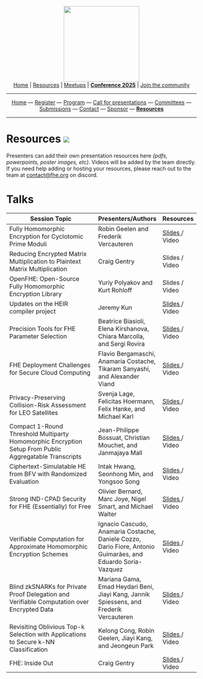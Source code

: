 <!-- Main header navigation -->
<p align="center">
  <img width="200" src="https://user-images.githubusercontent.com/5758427/180978488-db825482-5a58-4c7c-9589-c494a6f0be04.png"><br/>
  <a href="https://fhe-org.github.io">Home</a> | <a href="https://fhe-org.github.io/resources">Resources</a> | <a href="https://fhe-org.github.io/meetups/">Meetups</a> | <a href="https://fhe-org.github.io/conferences/conference-2025/"><b>Conference 2025</b></a> | <a href="https://fhe-org.github.io/community">Join the community</a>
</p>
<hr/>
<!-- /Main header navigation -->

<!-- Header conference 2025 links -->
<p align="center">
  <a href="https://fhe-org.github.io/conferences/conference-2025/">Home</a>
  —
  <a href="https://lu.ma/fhe-org-conference-2025-tickets">Register</a>
  —
  <a href="https://fhe-org.github.io/conferences/conference-2025/program">Program</a>
  —
  <a href="https://fhe-org.github.io/conferences/conference-2025/call-for-presentations">Call for presentations</a>
  —
  <a href="https://fhe-org.github.io/conferences/conference-2025/committees">Committees</a>
  —
  <a href="https://fhe-org.github.io/conferences/conference-2025/submissions">Submissions</a>
  —
  <a href="https://fhe-org.github.io/conferences/conference-2025/contact">Contact</a>
  —
  <a href="https://fhe-org.github.io/conferences/conference-2025/sponsor">Sponsor</a>
  —
  <a href="https://fhe-org.github.io/conferences/conference-2025/resources"><b>Resources</b></a>
</p>
<hr/>
<!-- /Header conference 2025 links -->



# Resources [<img src="https://img.shields.io/badge/Edit%20this%20page%20on-Github-lightgrey?style=flat-square">](https://github.com/FHE-org/fhe-org.github.io/edit/main/conferences/conference-2023/resources.md)

Presenters can add their own presentation resources here *(pdfs, powerpoints, poster images, etc)*. Videos will be added by the team directly. If you need help adding or hosting your resources, please reach out to the team at contact@fhe.org on discord.

# Talks

<table>
<thead>
  <tr>
      <th data-sortas="case-insensitive" width="50%">Session Topic</th>
      <th data-sortas="case-insensitive">Presenters/Authors</th>
      <th data-sortas="case-insensitive">Resources</th>
  </tr>
</thead>

<tr>
    <td>Fully Homomorphic Encryption for Cyclotomic Prime Moduli</td>
    <td>Robin Geelen and Frederik Vercauteren</td>
    <td>
      <a href="https://github.com/user-attachments/files/19463977/FHE_org_GBFV.pdf">
        Slides
      </a> /
      <a>
        Video
      </a>
   </td>
</tr>



<tr>
    <td>Reducing Encrypted Matrix Multiplication to Plaintext Matrix Multiplication</td>
    <td>Craig Gentry</td>
    <td>
      <a>
        Slides
      </a> / 
      <a>
        Video
      </a>
   </td>
</tr>




<tr>
    <td>OpenFHE: Open-Source Fully Homomorphic Encryption Library</td>
    <td>Yuriy Polyakov and Kurt Rohloff</td>
    <td>
      <a>
        Slides
      </a> /
      <a>
        Video
      </a>
   </td>
</tr>



<tr>
    <td>Updates on the HEIR compiler project</td>
    <td>Jeremy Kun</td>
    <td>
      <a href="https://github.com/user-attachments/files/19464051/HEIR.Community.Update.2025-1.pdf">
        Slides
      </a> /
      <a>
        Video
      </a>
   </td>
</tr>


<tr>
    <td>Precision Tools for FHE Parameter Selection</td>
    <td>Beatrice Biasioli, Elena Kirshanova, Chiara Marcolla, and Sergi Rovira</td>
    <td>
      <a href="https://github.com/user-attachments/files/19464088/slides_tool_security.pdf">
        Slides
      </a> /
      <a>
        Video
      </a>
   </td>
</tr>

<tr>
    <td>FHE Deployment Challenges for Secure Cloud Computing</td>
    <td>Flavio Bergamaschi, Anamaria Costache, Tikaram Sanyashi, and Alexander Viand</td>
    <td>
      <a href="https://github.com/user-attachments/files/19464129/FHE.Deployment.Challenges.-.final.draft.3.pdf">
        Slides
      </a> /
      <a>
        Video
      </a>
   </td>
</tr>


<tr>
    <td>Privacy-Preserving Collision-Risk Assessment for LEO Satellites</td>
    <td>Svenja Lage, Felicitas Hoermann, Felix Hanke, and Michael Karl</td>
    <td>
      <a href="https://github.com/user-attachments/files/19464144/Privacy-Prserving_Collision-Risk_Assessment_for_LEO_Satellites.pdf">
        Slides 
      </a> /
      <a>
        Video
      </a>
   </td>
</tr>



<tr>
    <td>Compact 1-Round Threshold Multiparty Homomorphic Encryption Setup From Public Aggregatable Transcripts</td>
    <td>Jean-Philippe Bossuat, Christian Mouchet, and Janmajaya Mall</td>
    <td>
      <a href="https://github.com/user-attachments/files/19464170/1425_Bossuat_Bouchet_Mall.pdf">
        Slides 
      </a> /
      <a>
        Video
      </a>
   </td>
</tr>




<tr>
    <td>Ciphertext-Simulatable HE from BFV with Randomized Evaluation</td>
    <td>Intak Hwang, Seonhong Min, and Yongsoo Song</td>
    <td>
      <a href="https://github.com/user-attachments/files/19464485/FHEorg.SimCT.final.2.pdf">
        Slides
      </a> /
      <a>
        Video
      </a>
   </td>
</tr>


<tr>
    <td>Strong IND-CPAD Security for FHE (Essentially) for Free</td>
    <td>Olivier Bernard, Marc Joye, Nigel Smart, and Michael Walter</td>
    <td>
      <a href="https://github.com/user-attachments/files/19464405/1545_JOYE.pdf">
        Slides
      </a> /
      <a>
        Video
      </a>
   </td>
</tr>


<tr>
    <td>Verifiable Computation for Approximate Homomorphic Encryption Schemes</td>
    <td>Ignacio Cascudo, Anamaria Costache, Daniele Cozzo, Dario Fiore, Antonio Guimarães, and Eduardo Soria-Vazquez</td>
    <td>
      <a href="https://github.com/user-attachments/files/19464429/1610_Guimaraes.pdf">
        Slides
      </a> /
      <a>
        Video
      </a>
   </td>
</tr>



<tr>
    <td>Blind zkSNARKs for Private Proof Delegation and Verifiable Computation over Encrypted Data</td>
    <td>Mariana Gama, Emad Heydari Beni, Jiayi Kang, Jannik Spiessens, and Frederik Vercauteren</td>
    <td>
      <a href="https://github.com/user-attachments/files/19464447/1635_KANG.pdf">
        Slides
      </a> /
      <a>
        Video
      </a>
   </td>
</tr>



<tr>
    <td>Revisiting Oblivious Top-k Selection with Applications to Secure k-NN Classification</td>
    <td>Kelong Cong, Robin Geelen, Jiayi Kang, and Jeongeun Park</td>
    <td>
      <a href="https://github.com/FHE-org/fhe-org.github.io/files/14896282/1635-Geelen.pdf">
        Slides
      </a> /
      <a>
        Video
      </a>
   </td>
</tr>



<tr>
    <td>FHE: Inside Out </td>
    <td>Craig Gentry</td>
    <td>
      <a href="https://github.com/user-attachments/files/19464528/FHE.org.Keynote.Craig.pdf">
        Slides
      </a> /
        <a>
        Video
        </a>
   </td>
</tr>






</table>





</table>
